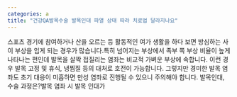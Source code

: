 ```yaml
---
categories: a
title: "건강QA발목수술 발목인대 파열 상태 따라 치료법 달라지나요"
---
```

스포츠 경기에 참여하거나 산을 오르는 등 활동적인 여가 생활을 하다 보면 방심하는 사이 부상을 입게 되는 경우가 많습니다.특히 넘어지는 부상에서 족부 쪽 부상 비율이 높게 나타나는 편인데 발목을 살짝 접질리는 염좌는 비교적 가벼운 부상에 속합니다. 이런 경우 발목 고정 및 휴식, 냉찜질 등의 대처로 호전이 가능합니다. 그렇지만 경미한 발목 염좌도 초기 대응이 미흡하면 만성 염좌로 진행될 수 있으니 주의해야 합니다. 발목인대, 수술 과정은?발목 염좌 시 발목 인대가
